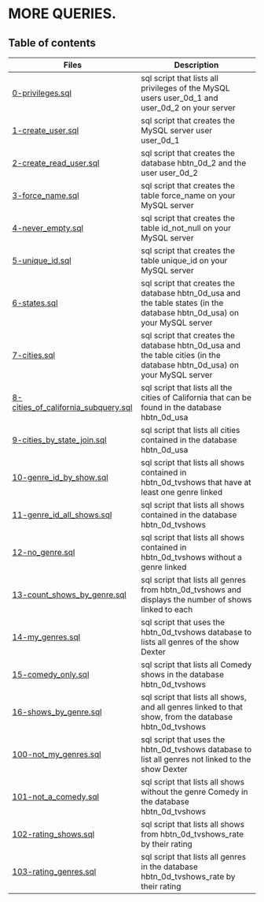 # MORE QUERIES.

## Table of contents
Files | Description
----- | -----------
[0-privileges.sql](./0-privileges.sql) | sql script that lists all privileges of the MySQL users user_0d_1 and user_0d_2 on your server
[1-create_user.sql](./1-create_user.sql) | sql script that creates the MySQL server user user_0d_1
[2-create_read_user.sql](./2-create_read_user.sql) | sql script that creates the database hbtn_0d_2 and the user user_0d_2
[3-force_name.sql](./3-force_name.sql) | sql script that creates the table force_name on your MySQL server
[4-never_empty.sql](./4-never_empty.sql) | sql script that creates the table id_not_null on your MySQL server
[5-unique_id.sql](./5-unique_id.sql) | sql script that creates the table unique_id on your MySQL server
[6-states.sql](./6-states.sql) | sql script that creates the database hbtn_0d_usa and the table states (in the database hbtn_0d_usa) on your MySQL server
[7-cities.sql](./7-cities.sql) | sql script that creates the database hbtn_0d_usa and the table cities (in the database hbtn_0d_usa) on your MySQL server
[8-cities_of_california_subquery.sql](./8-cities_of_california_subquery.sql) | sql script that lists all the cities of California that can be found in the database hbtn_0d_usa
[9-cities_by_state_join.sql](./9-cities_by_state_join.sql) | sql script that lists all cities contained in the database hbtn_0d_usa
[10-genre_id_by_show.sql](./10-genre_id_by_show.sql) | sql script that lists all shows contained in hbtn_0d_tvshows that have at least one genre linked
[11-genre_id_all_shows.sql](./11-genre_id_all_shows.sql) | sql script that lists all shows contained in the database hbtn_0d_tvshows
[12-no_genre.sql](./12-no_genre.sql) | sql script that lists all shows contained in hbtn_0d_tvshows without a genre linked
[13-count_shows_by_genre.sql](./13-count_shows_by_genre.sql) | sql script that lists all genres from hbtn_0d_tvshows and displays the number of shows linked to each
[14-my_genres.sql](./14-my_genres.sql) | sql script that uses the hbtn_0d_tvshows database to lists all genres of the show Dexter
[15-comedy_only.sql](./15-comedy_only.sql) | sql script that lists all Comedy shows in the database hbtn_0d_tvshows
[16-shows_by_genre.sql](./16-shows_by_genre.sql) | sql script that lists all shows, and all genres linked to that show, from the database hbtn_0d_tvshows
[100-not_my_genres.sql](./100-not_my_genres.sql) | sql script that uses the hbtn_0d_tvshows database to list all genres not linked to the show Dexter
[101-not_a_comedy.sql](./101-not_a_comedy.sql) | sql script that lists all shows without the genre Comedy in the database hbtn_0d_tvshows
[102-rating_shows.sql](./102-rating_shows.sql) | sql script that lists all shows from hbtn_0d_tvshows_rate by their rating
[103-rating_genres.sql](./103-rating_genres.sql) | sql script that lists all genres in the database hbtn_0d_tvshows_rate by their rating
